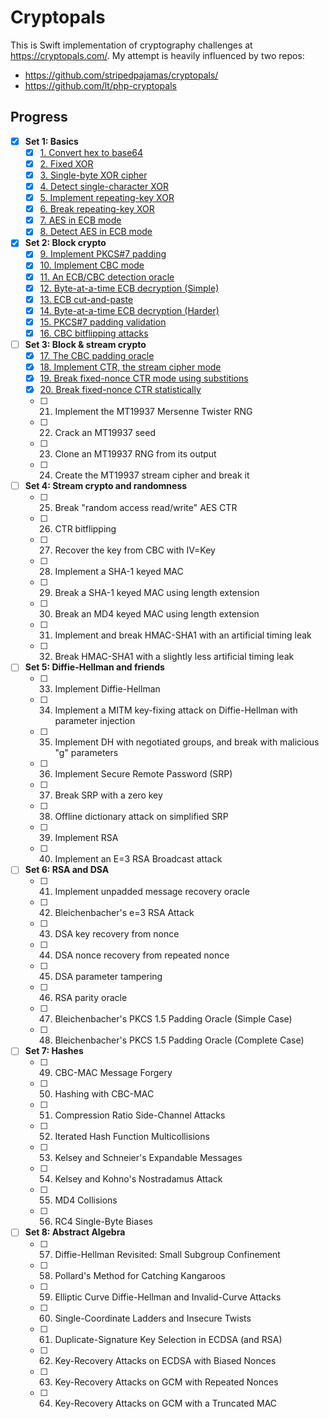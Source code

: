 # Cryptopals

This is Swift implementation of cryptography challenges at https://cryptopals.com/. My attempt is heavily influenced by two repos: 
* https://github.com/stripedpajamas/cryptopals/
* https://github.com/lt/php-cryptopals


## Progress

- [x] **Set 1: Basics**
  - [x] [1. Convert hex to base64](Sources/Cryptopals/Set1/Challenge1.swift)
  - [x] [2. Fixed XOR](Sources/Cryptopals/Set1/Challenge2.swift)
  - [x] [3. Single-byte XOR cipher](Sources/Cryptopals/Set1/Challenge3.swift)
  - [x] [4. Detect single-character XOR](Sources/Cryptopals/Set1/Challenge4.swift)
  - [x] [5. Implement repeating-key XOR](Sources/Cryptopals/Set1/Challenge5.swift)
  - [x] [6. Break repeating-key XOR](Sources/Cryptopals/Set1/Challenge6.swift)
  - [x] [7. AES in ECB mode](Sources/Cryptopals/Set1/Challenge7.swift)
  - [x] [8. Detect AES in ECB mode](Sources/Cryptopals/Set1/Challenge8.swift)
- [x] **Set 2: Block crypto**
  - [x] [9. Implement PKCS#7 padding](Sources/Cryptopals/Set2/Challenge9.swift)
  - [x] [10. Implement CBC mode](Sources/Cryptopals/Set2/Challenge10.swift)
  - [x] [11. An ECB/CBC detection oracle](Sources/Cryptopals/Set2/Challenge11.swift)
  - [x] [12. Byte-at-a-time ECB decryption (Simple)](Sources/Cryptopals/Set2/Challenge12.swift)
  - [x] [13. ECB cut-and-paste](Sources/Cryptopals/Set2/Challenge13.swift)
  - [x] [14. Byte-at-a-time ECB decryption (Harder)](Sources/Cryptopals/Set2/Challenge14.swift)
  - [x] [15. PKCS#7 padding validation](Sources/Cryptopals/Set2/Challenge15.swift)
  - [x] [16. CBC bitflipping attacks](Sources/Cryptopals/Set2/Challenge16.swift)
- [ ] **Set 3: Block & stream crypto**
  - [x] [17. The CBC padding oracle](Sources/Cryptopals/Set3/Challenge17.swift)
  - [x] [18. Implement CTR, the stream cipher mode](Sources/Cryptopals/Set3/Challenge18.swift)
  - [x] [19. Break fixed-nonce CTR mode using substitions](Sources/Cryptopals/Set3/Challenge19.swift)
  - [x] [20. Break fixed-nonce CTR statistically](Sources/Cryptopals/Set3/Challenge20.swift)
  - [ ] 21. Implement the MT19937 Mersenne Twister RNG
  - [ ] 22. Crack an MT19937 seed
  - [ ] 23. Clone an MT19937 RNG from its output
  - [ ] 24. Create the MT19937 stream cipher and break it
- [ ] **Set 4: Stream crypto and randomness**
  - [ ] 25. Break "random access read/write" AES CTR
  - [ ] 26. CTR bitflipping
  - [ ] 27. Recover the key from CBC with IV=Key
  - [ ] 28. Implement a SHA-1 keyed MAC
  - [ ] 29. Break a SHA-1 keyed MAC using length extension
  - [ ] 30. Break an MD4 keyed MAC using length extension
  - [ ] 31. Implement and break HMAC-SHA1 with an artificial timing leak
  - [ ] 32. Break HMAC-SHA1 with a slightly less artificial timing leak
- [ ] **Set 5: Diffie-Hellman and friends**
  - [ ] 33. Implement Diffie-Hellman
  - [ ] 34. Implement a MITM key-fixing attack on Diffie-Hellman with parameter injection
  - [ ] 35. Implement DH with negotiated groups, and break with malicious "g" parameters
  - [ ] 36. Implement Secure Remote Password (SRP)
  - [ ] 37. Break SRP with a zero key
  - [ ] 38. Offline dictionary attack on simplified SRP
  - [ ] 39. Implement RSA
  - [ ] 40. Implement an E=3 RSA Broadcast attack
- [ ] **Set 6: RSA and DSA**
  - [ ] 41. Implement unpadded message recovery oracle
  - [ ] 42. Bleichenbacher's e=3 RSA Attack
  - [ ] 43. DSA key recovery from nonce
  - [ ] 44. DSA nonce recovery from repeated nonce
  - [ ] 45. DSA parameter tampering
  - [ ] 46. RSA parity oracle
  - [ ] 47. Bleichenbacher's PKCS 1.5 Padding Oracle (Simple Case)
  - [ ] 48. Bleichenbacher's PKCS 1.5 Padding Oracle (Complete Case)
- [ ] **Set 7: Hashes**
  - [ ] 49. CBC-MAC Message Forgery
  - [ ] 50. Hashing with CBC-MAC
  - [ ] 51. Compression Ratio Side-Channel Attacks
  - [ ] 52. Iterated Hash Function Multicollisions
  - [ ] 53. Kelsey and Schneier's Expandable Messages
  - [ ] 54. Kelsey and Kohno's Nostradamus Attack
  - [ ] 55. MD4 Collisions
  - [ ] 56. RC4 Single-Byte Biases
- [ ] **Set 8: Abstract Algebra**
  - [ ] 57. Diffie-Hellman Revisited: Small Subgroup Confinement
  - [ ] 58. Pollard's Method for Catching Kangaroos
  - [ ] 59. Elliptic Curve Diffie-Hellman and Invalid-Curve Attacks
  - [ ] 60. Single-Coordinate Ladders and Insecure Twists
  - [ ] 61. Duplicate-Signature Key Selection in ECDSA (and RSA)
  - [ ] 62. Key-Recovery Attacks on ECDSA with Biased Nonces
  - [ ] 63. Key-Recovery Attacks on GCM with Repeated Nonces
  - [ ] 64. Key-Recovery Attacks on GCM with a Truncated MAC
